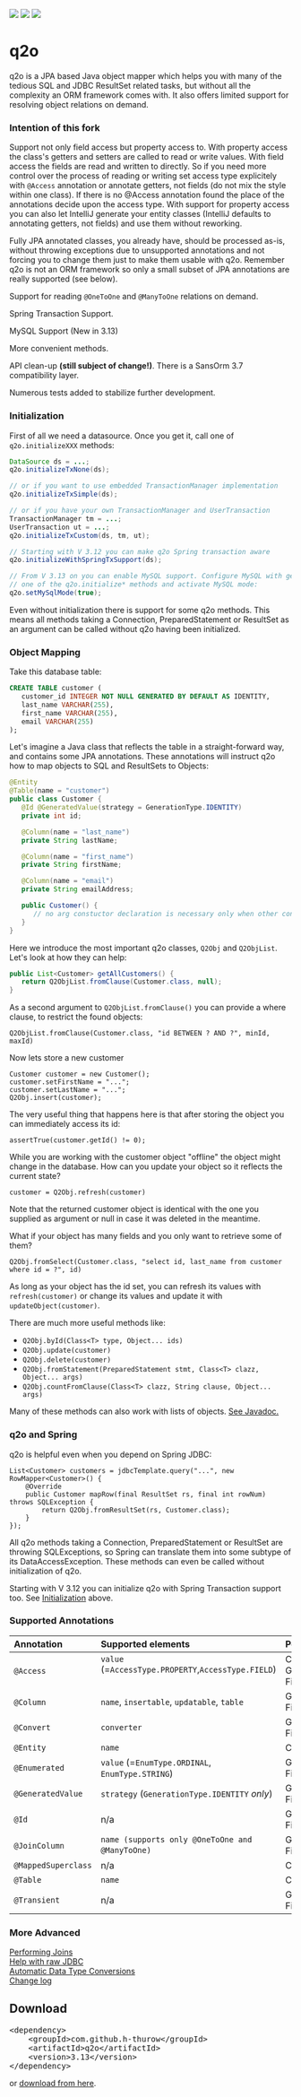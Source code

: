 [![][license img]][license]
[![][Maven Central img]][Maven Central]
[![][Javadocs img]][Javadocs]

# q2o

q2o is a JPA based Java object mapper which helps you with many of the tedious SQL and JDBC ResultSet related tasks, but without all the complexity an ORM framework comes with. It also offers limited support for resolving object relations on demand.

### Intention of this fork

Support not only field access but property access to. With property access the class's getters and setters are called to read or write values. With field access the fields are read and written to directly. So if you need more control over the process of reading or writing set access type explicitely with `@Access` annotation or annotate getters, not fields (do not mix the style within one class). If there is no @Access annotation found the place of the annotations decide upon the access type. With support for property access you can also let IntelliJ generate your entity classes (IntelliJ defaults to annotating getters, not fields) and use them without reworking.

Fully JPA annotated classes, you already have, should be processed as-is, without throwing exceptions due to unsupported annotations and not forcing you to change them just to make them usable with q2o. Remember q2o is not an ORM framework so only a small subset of JPA annotations are really supported (see below).

Support for reading `@OneToOne` and `@ManyToOne` relations on demand.

Spring Transaction Support.

MySQL Support (New in 3.13)

More convenient methods.

API clean-up **(still subject of change!)**. There is a SansOrm 3.7 compatibility layer.

Numerous tests added to stabilize further development.

### Initialization

First of all we need a datasource. Once you get it, call one of ```q2o.initializeXXX``` methods:
```Java
DataSource ds = ...;
q2o.initializeTxNone(ds);

// or if you want to use embedded TransactionManager implementation
q2o.initializeTxSimple(ds);

// or if you have your own TransactionManager and UserTransaction
TransactionManager tm = ...;
UserTransaction ut = ...;
q2o.initializeTxCustom(ds, tm, ut);

// Starting with V 3.12 you can make q2o Spring transaction aware
q2o.initializeWithSpringTxSupport(ds);

// From V 3.13 on you can enable MySQL support. Configure MySQL with generateSimpleParameterMetadata=true, call 
// one of the q2o.initialize* methods and activate MySQL mode:
q2o.setMySqlMode(true);
```
Even without initialization there is support for some q2o methods. This means all methods taking a Connection, PreparedStatement or ResultSet as an argument can be called without q2o having been initialized.

### Object Mapping

Take this database table:
```SQL
CREATE TABLE customer (
   customer_id INTEGER NOT NULL GENERATED BY DEFAULT AS IDENTITY,
   last_name VARCHAR(255),
   first_name VARCHAR(255),
   email VARCHAR(255)
);
```
Let's imagine a Java class that reflects the table in a straight-forward way, and contains some JPA annotations. These annotations will instruct q2o how to map objects to SQL and ResultSets to Objects:
```Java
@Entity
@Table(name = "customer")
public class Customer {
   @Id @GeneratedValue(strategy = GenerationType.IDENTITY)
   private int id;

   @Column(name = "last_name")
   private String lastName;

   @Column(name = "first_name")
   private String firstName;

   @Column(name = "email")
   private String emailAddress;

   public Customer() {
      // no arg constuctor declaration is necessary only when other constructors are declared
   }
}
```
Here we introduce the most important q2o classes, ```Q2Obj``` and ```Q2ObjList```. Let's look at how they can help:
```Java
public List<Customer> getAllCustomers() {
   return Q2ObjList.fromClause(Customer.class, null);
}
```
As a second argument to ```Q2ObjList.fromClause()``` you can provide a where clause, to restrict the found objects:
```
Q2ObjList.fromClause(Customer.class, "id BETWEEN ? AND ?", minId, maxId)
```

Now lets store a new customer
```
Customer customer = new Customer();
customer.setFirstName = "...";
customer.setLastName = "...";
Q2Obj.insert(customer);
```
The very useful thing that happens here is that after storing the object you can immediately access its id:
```
assertTrue(customer.getId() != 0);
```
While you are working with the customer object "offline" the object might change in the database. How can you update your object so it reflects the current state?
```
customer = Q2Obj.refresh(customer)
```
Note that the returned customer object is identical with the one you supplied as argument or null in case it was deleted in the meantime.

What if your object has many fields and you only want to retrieve some of them?
```
Q2Obj.fromSelect(Customer.class, "select id, last_name from customer where id = ?", id)
```
As long as your object has the id set, you can refresh its values with ```refresh(customer)``` or change its values and update it with ```updateObject(customer)```.

There are much more useful methods like:

* ```Q2Obj.byId(Class<T> type, Object... ids)```
* ```Q2Obj.update(customer)```
* ```Q2Obj.delete(customer)```
* ```Q2Obj.fromStatement(PreparedStatement stmt, Class<T> clazz, Object... args)```
* ```Q2Obj.countFromClause(Class<T> clazz, String clause, Object... args)```

Many of these methods can also work with lists of objects. [See Javadoc.](http://javadoc.io/page/com.github.h-thurow/q2o/latest/com/zaxxer/q2o/Q2ObjList.html)

### q2o and Spring

q2o is helpful even when you depend on Spring JDBC:
```
List<Customer> customers = jdbcTemplate.query("...", new RowMapper<Customer>() {
    @Override
    public Customer mapRow(final ResultSet rs, final int rowNum) throws SQLException {
        return Q2Obj.fromResultSet(rs, Customer.class);
    }
});
```
All q2o methods taking a Connection, PreparedStatement or ResultSet are throwing SQLExceptions, so Spring can translate them into some subtype of its DataAccessException. These methods can even be called without initialization of q2o.

Starting with V 3.12 you can initialize q2o with Spring Transaction support too. See [Initialization](#initialization) above.



### Supported Annotations

| Annotation            | Supported elements                                     | Position               |
|:--------------------- |:-------------------------------------------------------|:-----------------------|
| ``@Access``           | ``value`` (=``AccessType.PROPERTY``,``AccessType.FIELD``)           | Classes, Getters, Fields |
| ``@Column``           | ``name``, ``insertable``, ``updatable``, ``table``     | Getters, Fields |
| ``@Convert``          | ``converter``                                          | Getters, Fields |
| ``@Entity``          | ``name``                                                | Classes           |
| ``@Enumerated``       | ``value`` (=``EnumType.ORDINAL``, ``EnumType.STRING``) | Getters, Fields |
| ``@GeneratedValue``   | ``strategy`` (``GenerationType.IDENTITY`` _only_)      | Getters, Fields |
| ``@Id``               | n/a                                                    | Getters, Fields |
| ``@JoinColumn``       | ``name (supports only @OneToOne and @ManyToOne)``      | Getters, Fields |
| ``@MappedSuperclass`` | n/a                                                    | Classes           |
| ``@Table``            | ``name``                                               | Classes           |
| ``@Transient``        | n/a                                                    | Getters, Fields |


### More Advanced

[Performing Joins](https://github.com/h-thurow/q2o/wiki/Performing-Joins)<br>
[Help with raw JDBC](https://github.com/h-thurow/q2o/wiki/SqlClosure)<br>
[Automatic Data Type Conversions](https://github.com/h-thurow/q2o/wiki/Automatic-Data-Type-Conversions)<br>
[Change log](https://github.com/h-thurow/q2o/wiki/Change-log)

## Download

<pre>
&lt;dependency>
    &lt;groupId>com.github.h-thurow&lt;/groupId>
    &lt;artifactId>q2o&lt;/artifactId>
    &lt;version>3.13&lt;/version>
&lt;/dependency>
</pre>
or <a href=http://search.maven.org/#search%7Cgav%7C1%7Cg%3A%22com.github.h-thurow%22%20AND%20a%3A%22q2o%22>download from here</a>.


[license]:LICENSE
[license img]:https://img.shields.io/badge/license-Apache%202-blue.svg
   
[Maven Central]:https://maven-badges.herokuapp.com/maven-central/com.github.h-thurow/q2o
[Maven Central img]:https://maven-badges.herokuapp.com/maven-central/com.github.h-thurow/q2o/badge.svg
   
[Javadocs]:http://javadoc.io/doc/com.github.h-thurow/q2o
[Javadocs img]:http://javadoc.io/badge/com.github.h-thurow/q2o.svg
